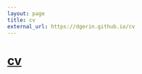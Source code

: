 ```yaml
---
layout: page
title: cv
external_url: https://dgerin.github.io/cv
---
```


# [cv](https://dgerin.github.io/cv)
